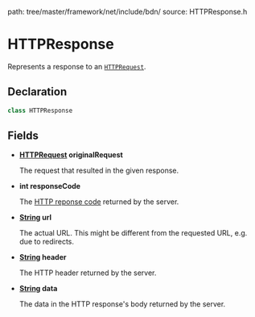path: tree/master/framework/net/include/bdn/
source: HTTPResponse.h

# HTTPResponse

Represents a response to an [`HTTPRequest`](http_request.md).

## Declaration

```C++
class HTTPResponse
```

## Fields

* **[HTTPRequest](./http_request) originalRequest**
	
	The request that resulted in the given response.

* **int responseCode**
	
	The [HTTP reponse code](https://en.wikipedia.org/wiki/List_of_HTTP_status_codes) returned by the server.

* **[String](../foundation/string.md) url**

	The actual URL. This might be different from the requested URL, e.g. due to redirects.

* **[String](../foundation/string.md) header**

	The HTTP header returned by the server.

* **[String](../foundation/string.md) data**

	The data in the HTTP response's body returned by the server.

